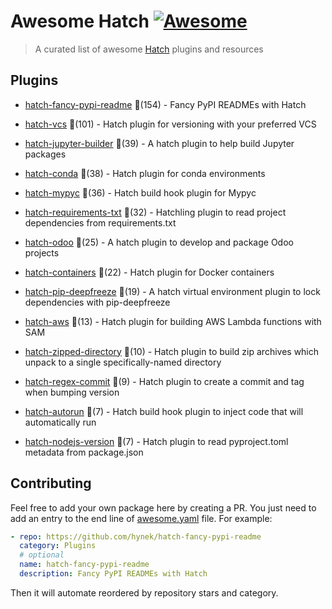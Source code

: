 # Awesome Hatch [![Awesome](https://awesome.re/badge-flat.svg)](https://github.com/sindresorhus/awesome)

> A curated list of awesome [Hatch](https://hatch.pypa.io/latest/) plugins and resources


## Plugins
  
- [hatch-fancy-pypi-readme](https://github.com/hynek/hatch-fancy-pypi-readme) 🌟(154) - Fancy PyPI READMEs with Hatch
  
- [hatch-vcs](https://github.com/ofek/hatch-vcs) 🌟(101) - Hatch plugin for versioning with your preferred VCS
  
- [hatch-jupyter-builder](https://github.com/jupyterlab/hatch-jupyter-builder) 🌟(39) - A hatch plugin to help build Jupyter packages
  
- [hatch-conda](https://github.com/OldGrumpyViking/hatch-conda) 🌟(38) - Hatch plugin for conda environments
  
- [hatch-mypyc](https://github.com/ofek/hatch-mypyc) 🌟(36) - Hatch build hook plugin for Mypyc
  
- [hatch-requirements-txt](https://github.com/repo-helper/hatch-requirements-txt) 🌟(32) - Hatchling plugin to read project dependencies from requirements.txt
  
- [hatch-odoo](https://github.com/acsone/hatch-odoo) 🌟(25) - A hatch plugin to develop and package Odoo projects
  
- [hatch-containers](https://github.com/ofek/hatch-containers) 🌟(22) - Hatch plugin for Docker containers
  
- [hatch-pip-deepfreeze](https://github.com/sbidoul/hatch-pip-deepfreeze) 🌟(19) - A hatch virtual environment plugin to lock dependencies with pip-deepfreeze
  
- [hatch-aws](https://github.com/aka-raccoon/hatch-aws) 🌟(13) - Hatch plugin for building AWS Lambda functions with SAM
  
- [hatch-zipped-directory](https://github.com/dairiki/hatch-zipped-directory) 🌟(10) - Hatch plugin to build zip archives which unpack to a single specifically-named directory
  
- [hatch-regex-commit](https://github.com/frankie567/hatch-regex-commit) 🌟(9) - Hatch plugin to create a commit and tag when bumping version
  
- [hatch-autorun](https://github.com/ofek/hatch-autorun) 🌟(7) - Hatch build hook plugin to inject code that will automatically run
  
- [hatch-nodejs-version](https://github.com/agoose77/hatch-nodejs-version) 🌟(7) - Hatch plugin to read pyproject.toml metadata from package.json
  


## Contributing

Feel free to add your own package here by creating a PR. You just need to add an entry to the end line of [awesome.yaml](./awesome.yaml) file.
For example:

```yaml
- repo: https://github.com/hynek/hatch-fancy-pypi-readme
  category: Plugins
  # optional
  name: hatch-fancy-pypi-readme
  description: Fancy PyPI READMEs with Hatch
```

Then it will automate reordered by repository stars and category.